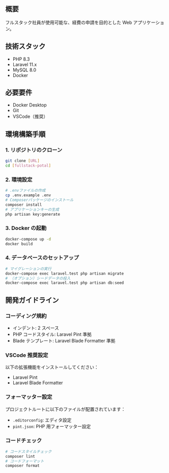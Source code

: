 ## 概要

フルスタック社員が使用可能な、経費の申請を目的とした Web アプリケーション。

## 技術スタック

- PHP 8.3
- Laravel 11.x
- MySQL 8.0
- Docker

## 必要要件

- Docker Desktop
- Git
- VSCode（推奨）

## 環境構築手順

### 1. リポジトリのクローン

```bash
git clone [URL]
cd [fullstack-potal]
```

### 2. 環境設定

```bash
# .envファイルの作成
cp .env.example .env
# Composerパッケージのインストール
composer install
# アプリケーションキーの生成
php artisan key:generate
```

### 3. Docker の起動

```bash
docker-compose up -d
docker build
```

### 4. データベースのセットアップ

```bash
# マイグレーションの実行
docker-compose exec laravel.test php artisan migrate
# （オプション）シードデータの投入
docker-compose exec laravel.test php artisan db:seed
```

## 開発ガイドライン

### コーディング規約

- インデント: 2 スペース
- PHP コードスタイル: Laravel Pint 準拠
- Blade テンプレート: Laravel Blade Formatter 準拠

### VSCode 推奨設定

以下の拡張機能をインストールしてください：

- Laravel Pint
- Laravel Blade Formatter

### フォーマッター設定

プロジェクトルートに以下のファイルが配置されています：

- `.editorconfig`: エディタ設定
- `pint.json`: PHP 用フォーマッター設定

### コードチェック

```bash
# コードスタイルチェック
composer lint
# コードフォーマット
composer format
```
